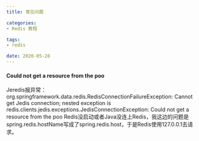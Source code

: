 ```yaml
---
title: 常见问题

categories:
- Redis 教程

tags:
- redis

date: 2020-05-28
---
```


#### Could not get a resource from the poo
 Jeredis报异常：org.springframework.data.redis.RedisConnectionFailureException: Cannot get Jedis connection; nested exception is redis.clients.jedis.exceptions.JedisConnectionException: Could not get a resource from the poo
 Redis没启动或者Java没连上Redis，我这边的问题是spring.redis.hostName写成了spring.redis.host，于是Redis使用127.0.0.1去请求。
